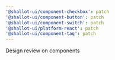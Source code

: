 ```yaml
---
'@shallot-ui/component-checkbox': patch
'@shallot-ui/component-button': patch
'@shallot-ui/component-switch': patch
'@shallot-ui/platform-react': patch
'@shallot-ui/component-tag': patch
---
```


Design review on components
